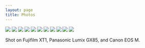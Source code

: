 ```yaml
---
layout: page
title: Photos
---
```


![](/assets/images/portfolio/adrian.jpg)
![](/assets/images/portfolio/tay1.jpg)
![](/assets/images/portfolio/c_alexander_23.jpg)
![](/assets/images/portfolio/chrisrobbins.jpg)
![](/assets/images/portfolio/pato.jpg)
![](/assets/images/portfolio/htbh_sol.jpg)
![](/assets/images/portfolio/porsche7.jpg)
![](/assets/images/portfolio/manny.jpg)
![](/assets/images/portfolio/sc.jpg)
![](/assets/images/portfolio/rexy.jpg)
![](/assets/images/portfolio/tay2.jpg)


Shot on Fujifilm XT1, Panasonic Lumix GX85, and Canon EOS M.
